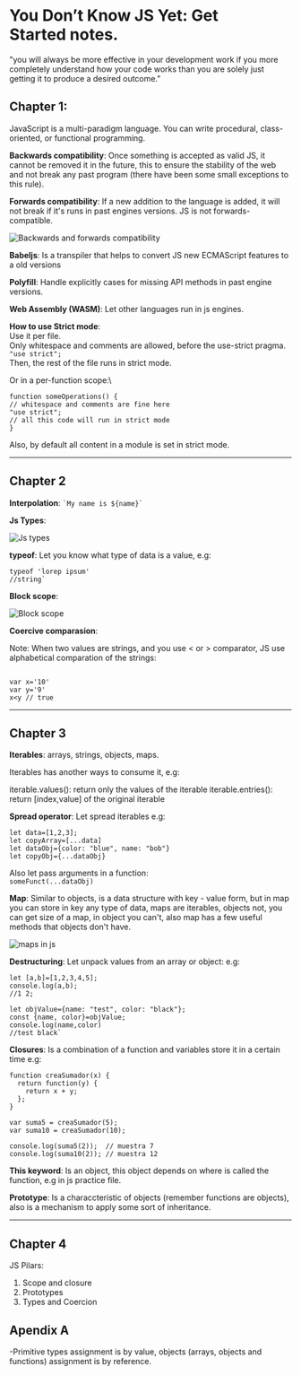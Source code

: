 # You Don’t Know JS Yet: Get Started notes.

"you will always be more effective in
your development work if you more completely understand
how your code works than you are solely just getting it to
produce a desired outcome."

## Chapter 1:

JavaScript is a multi-paradigm language. You
can write procedural, class-oriented, or functional programming.

**Backwards compatibility**: Once something is accepted as valid JS, it cannot be removed it in the future, this to ensure the stability of the web and not break any past program (there have been some small exceptions to this rule).

**Forwards compatibility**: If a new addition to the language is added, it will not break if it's runs in past engines versions. JS is not forwards-compatible.

![Backwards and forwards compatibility](https://data-conversion.org/wp-content/uploads/2021/02/Forward-and-Backward-Compatibility-1.jpg)


**Babeljs**: Is a transpiler that helps to convert JS new ECMAScript features to a old versions

**Polyfill**: Handle explicitly cases for missing API methods in past engine versions.

**Web Assembly (WASM)**: Let other languages run in js engines.

**How to use Strict mode**:\
Use it per file.\
Only whitespace and comments are allowed, before the use-strict pragma.\
`"use strict";`\
Then, the rest of the file runs in strict mode.

Or in a per-function scope:\
```
function someOperations() {
// whitespace and comments are fine here
"use strict";
// all this code will run in strict mode
}
```

Also, by default all content in a module is set in strict mode.

---

## Chapter 2

**Interpolation**: `` `My name is ${name}` ``

**Js Types**:

![Js types](https://www.edureka.co/blog/wp-content/uploads/2012/09/data-types-in-python.png)

**typeof**: Let you know what type of data is a value, e.g:  
```
typeof 'lorep ipsum'
//string`
```

**Block scope**:

![Block scope](https://pbs.twimg.com/media/EeVw-DOXgAAMtKk.jpg)

**Coercive comparasion**:

Note: When two values are strings, and you use < or > comparator, JS use alphabetical comparation of the strings:

```

var x='10'
var y='9'
x<y // true
``` 

---

## Chapter 3

**Iterables**: arrays, strings, objects, maps.

Iterables has another ways to consume it, e.g:

iterable.values(): return only the values of the iterable
iterable.entries(): return [index,value] of the original iterable

**Spread operator**: Let spread iterables e.g:

```
let data=[1,2,3];
let copyArray=[...data]
let dataObj={color: "blue", name: "bob"}
let copyObj={...dataObj}
```

Also let pass arguments in a function:\
`someFunct(...dataObj)`

**Map**: Similar to objects, is a data structure with key - value form, but in map you can store in key any type of data, maps are iterables, objects not, you can get size of a map, in object you can't, also map has a few useful methods that objects don't have.

![maps in js](https://i.ytimg.com/vi/-HjvUAP2Zvg/maxresdefault.jpg)

**Destructuring**: Let unpack values from an array or object: e.g:

```
let [a,b]=[1,2,3,4,5];
console.log(a,b);
//1 2;

let objValue={name: "test", color: "black"};
const {name, color}=objValue;
console.log(name,color)
//test black`
```

**Closures**: Is a combination of a function and variables store it in a certain time e.g:

```
function creaSumador(x) {
  return function(y) {
    return x + y;
  };
}

var suma5 = creaSumador(5);
var suma10 = creaSumador(10);

console.log(suma5(2));  // muestra 7
console.log(suma10(2)); // muestra 12 
```

**This keyword**: Is an object, this object depends on where is called the function, e.g in js practice file.

**Prototype**: Is a characcteristic of objects (remember functions are objects), also is a mechanism to apply some sort of inheritance.


---

## Chapter 4

JS Pilars:

1.  Scope and closure
2.  Prototypes
3.  Types and Coercion


## Apendix A

-Primitive types assignment is by value, objects (arrays, objects and functions) assignment is by reference.

